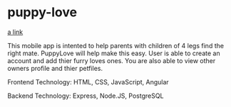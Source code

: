 # puppy-love


[a link](puppylove-sqk.surge.sh)

This mobile app is intented to help parents with children of 4 legs find the right mate. PuppyLove will help make this easy. 
User is able to create an account and add thier furry loves ones. 
You are also able to view other owners profile and thier petfiles.

Frontend Technology: HTML, CSS, JavaScript, Angular

Backend Technology: Express, Node.JS, PostgreSQL

